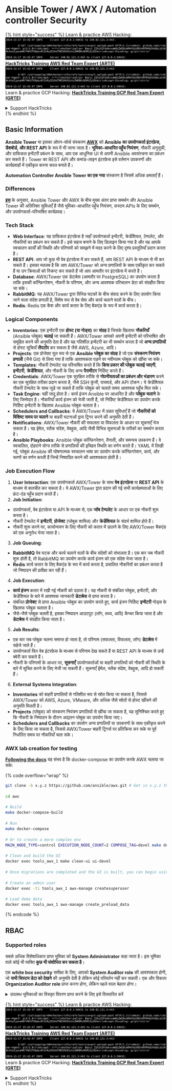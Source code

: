 # Ansible Tower / AWX / Automation controller Security

{% hint style="success" %}
Learn & practice AWS Hacking:<img src="../.gitbook/assets/image (1).png" alt="" data-size="line">[**HackTricks Training AWS Red Team Expert (ARTE)**](https://training.hacktricks.xyz/courses/arte)<img src="../.gitbook/assets/image (1).png" alt="" data-size="line">\
Learn & practice GCP Hacking: <img src="../.gitbook/assets/image (2).png" alt="" data-size="line">[**HackTricks Training GCP Red Team Expert (GRTE)**<img src="../.gitbook/assets/image (2).png" alt="" data-size="line">](https://training.hacktricks.xyz/courses/grte)

<details>

<summary>Support HackTricks</summary>

* Check the [**subscription plans**](https://github.com/sponsors/carlospolop)!
* **Join the** 💬 [**Discord group**](https://discord.gg/hRep4RUj7f) or the [**telegram group**](https://t.me/peass) or **follow** us on **Twitter** 🐦 [**@hacktricks\_live**](https://twitter.com/hacktricks\_live)**.**
* **Share hacking tricks by submitting PRs to the** [**HackTricks**](https://github.com/carlospolop/hacktricks) and [**HackTricks Cloud**](https://github.com/carlospolop/hacktricks-cloud) github repos.

</details>
{% endhint %}

## Basic Information

**Ansible Tower** या इसका ओपन-सोर्स संस्करण [**AWX**](https://github.com/ansible/awx) को **Ansible का उपयोगकर्ता इंटरफ़ेस, डैशबोर्ड, और REST API** के रूप में भी जाना जाता है। **भूमिका-आधारित पहुँच नियंत्रण**, नौकरी अनुसूची, और ग्राफिकल इन्वेंटरी प्रबंधन के साथ, आप एक आधुनिक UI से अपनी Ansible अवसंरचना का प्रबंधन कर सकते हैं। Tower का REST API और कमांड-लाइन इंटरफ़ेस इसे वर्तमान उपकरणों और कार्यप्रवाहों में एकीकृत करना सरल बनाते हैं।

**Automation Controller Ansible Tower का एक नया** संस्करण है जिसमें अधिक क्षमताएँ हैं।

### Differences

[**इस**](https://blog.devops.dev/ansible-tower-vs-awx-under-the-hood-65cfec78db00) के अनुसार, Ansible Tower और AWX के बीच मुख्य अंतर प्राप्त समर्थन और Ansible Tower की अतिरिक्त सुविधाएँ हैं जैसे भूमिका-आधारित पहुँच नियंत्रण, कस्टम APIs के लिए समर्थन, और उपयोगकर्ता-परिभाषित कार्यप्रवाह।

### Tech Stack

* **Web Interface**: यह ग्राफिकल इंटरफ़ेस है जहाँ उपयोगकर्ता इन्वेंटरी, क्रेडेंशियल, टेम्पलेट, और नौकरियों का प्रबंधन कर सकते हैं। इसे सहज बनाने के लिए डिज़ाइन किया गया है और यह आपके स्वचालन कार्यों की स्थिति और परिणामों को समझने में मदद करने के लिए दृश्य प्रस्तुतियाँ प्रदान करता है।
* **REST API**: आप जो कुछ भी वेब इंटरफ़ेस में कर सकते हैं, आप REST API के माध्यम से भी कर सकते हैं। इसका मतलब है कि आप AWX/Tower को अन्य प्रणालियों के साथ एकीकृत कर सकते हैं या उन क्रियाओं को स्क्रिप्ट कर सकते हैं जो आप आमतौर पर इंटरफ़ेस में करते हैं।
* **Database**: AWX/Tower एक डेटाबेस (आमतौर पर PostgreSQL) का उपयोग करता है ताकि इसकी कॉन्फ़िगरेशन, नौकरी के परिणाम, और अन्य आवश्यक परिचालन डेटा को संग्रहीत किया जा सके।
* **RabbitMQ**: यह AWX/Tower द्वारा विभिन्न घटकों के बीच संवाद करने के लिए उपयोग किया जाने वाला संदेश प्रणाली है, विशेष रूप से वेब सेवा और कार्य चलाने वालों के बीच।
* **Redis**: Redis एक कैश और कार्य कतार के लिए बैकएंड के रूप में कार्य करता है।

### Logical Components

* **Inventories**: एक इन्वेंटरी एक **होस्ट (या नोड्स)** का **संग्रह** है जिसके खिलाफ **नौकरियाँ** (Ansible प्लेबुक) **चलाई** जा सकती हैं। AWX/Tower आपको अपनी इन्वेंटरी को परिभाषित और समूहित करने की अनुमति देता है और यह गतिशील इन्वेंटरी का भी समर्थन करता है जो **अन्य प्रणालियों** से होस्ट सूचियाँ **लैपटॉप** कर सकता है जैसे AWS, Azure, आदि।
* **Projects**: एक प्रोजेक्ट मूल रूप से एक **Ansible प्लेबुक का संग्रह** है जो एक **संस्करण नियंत्रण प्रणाली** (जैसे Git) से लिया गया है ताकि आवश्यकता पड़ने पर नवीनतम प्लेबुक को खींचा जा सके।
* **Templates**: नौकरी टेम्पलेट यह परिभाषित करते हैं कि **किस प्रकार की प्लेबुक चलाई जाएगी**, **इन्वेंटरी**, **क्रेडेंशियल**, और नौकरी के लिए अन्य **पैरामीटर** निर्दिष्ट करते हैं।
* **Credentials**: AWX/Tower एक सुरक्षित तरीके से **गोपनीयताओं का प्रबंधन और भंडारण** करने का एक सुरक्षित तरीका प्रदान करता है, जैसे SSH कुंजी, पासवर्ड, और API टोकन। ये क्रेडेंशियल नौकरी टेम्पलेट के साथ जुड़े जा सकते हैं ताकि प्लेबुक को चलाते समय आवश्यक पहुँच मिल सके।
* **Task Engine**: यहीं जादू होता है। कार्य इंजन Ansible पर आधारित है और **प्लेबुक चलाने** के लिए जिम्मेदार है। नौकरियाँ कार्य इंजन को भेजी जाती हैं, जो निर्दिष्ट क्रेडेंशियल का उपयोग करके निर्दिष्ट इन्वेंटरी के खिलाफ Ansible प्लेबुक चलाता है।
* **Schedulers and Callbacks**: ये AWX/Tower में उन्नत सुविधाएँ हैं जो **नौकरियों को विशिष्ट समय पर चलाने** या बाहरी घटनाओं द्वारा ट्रिगर करने की अनुमति देती हैं।
* **Notifications**: AWX/Tower नौकरी की सफलता या विफलता के आधार पर सूचनाएँ भेज सकता है। यह ईमेल, स्लैक संदेश, वेबहुक, आदि जैसी विभिन्न सूचनाओं के तरीकों का समर्थन करता है।
* **Ansible Playbooks**: Ansible प्लेबुक कॉन्फ़िगरेशन, तैनाती, और समन्वय उपकरण हैं। वे स्वचालित, दोहराने योग्य तरीके से प्रणालियों की इच्छित स्थिति का वर्णन करते हैं। YAML में लिखी गई, प्लेबुक Ansible की घोषणात्मक स्वचालन भाषा का उपयोग करके कॉन्फ़िगरेशन, कार्य, और चरणों का वर्णन करती हैं जिन्हें निष्पादित करने की आवश्यकता होती है।

### Job Execution Flow

1. **User Interaction**: एक उपयोगकर्ता AWX/Tower के साथ **वेब इंटरफ़ेस** या **REST API** के माध्यम से बातचीत कर सकता है। ये AWX/Tower द्वारा प्रदान की गई सभी कार्यक्षमताओं के लिए फ्रंट-एंड पहुँच प्रदान करते हैं।
2. **Job Initiation**:
* उपयोगकर्ता, वेब इंटरफ़ेस या API के माध्यम से, एक **जॉब टेम्पलेट** के आधार पर एक नौकरी शुरू करता है।
* नौकरी टेम्पलेट में **इन्वेंटरी**, **प्रोजेक्ट** (प्लेबुक शामिल) और **क्रेडेंशियल** के संदर्भ शामिल होते हैं।
* नौकरी शुरू करने पर, कार्यान्वयन के लिए नौकरी को कतार में डालने के लिए AWX/Tower बैकएंड को एक अनुरोध भेजा जाता है।
3. **Job Queuing**:
* **RabbitMQ** वेब घटक और कार्य चलाने वालों के बीच संदेशों को संभालता है। एक बार जब नौकरी शुरू होती है, तो RabbitMQ का उपयोग करके कार्य इंजन को एक संदेश भेजा जाता है।
* **Redis** कार्य कतार के लिए बैकएंड के रूप में कार्य करता है, प्रचालित नौकरियों का प्रबंधन करता है जो निष्पादन की प्रतीक्षा कर रही हैं।
4. **Job Execution**:
* **कार्य इंजन** कतार में रखी गई नौकरी को उठाता है। यह नौकरी से संबंधित प्लेबुक, इन्वेंटरी, और क्रेडेंशियल के बारे में आवश्यक जानकारी **डेटाबेस** से प्राप्त करता है।
* संबंधित **प्रोजेक्ट** से प्राप्त Ansible प्लेबुक का उपयोग करते हुए, कार्य इंजन निर्दिष्ट **इन्वेंटरी** नोड्स के खिलाफ प्लेबुक चलाता है।
* जैसे-जैसे प्लेबुक चलती है, इसका निष्पादन आउटपुट (लॉग, तथ्य, आदि) कैप्चर किया जाता है और **डेटाबेस** में संग्रहीत किया जाता है।
5. **Job Results**:
* एक बार जब प्लेबुक चलना समाप्त हो जाता है, तो परिणाम (सफलता, विफलता, लॉग) **डेटाबेस** में सहेजे जाते हैं।
* उपयोगकर्ता फिर वेब इंटरफ़ेस के माध्यम से परिणाम देख सकते हैं या REST API के माध्यम से उन्हें क्वेरी कर सकते हैं।
* नौकरी के परिणामों के आधार पर, **सूचनाएँ** उपयोगकर्ताओं या बाहरी प्रणालियों को नौकरी की स्थिति के बारे में सूचित करने के लिए भेजी जा सकती हैं। सूचनाएँ ईमेल, स्लैक संदेश, वेबहुक, आदि हो सकती हैं।
6. **External Systems Integration**:
* **Inventories** को बाहरी प्रणालियों से गतिशील रूप से स्रोत किया जा सकता है, जिससे AWX/Tower को AWS, Azure, VMware, और अधिक जैसे स्रोतों से होस्ट खींचने की अनुमति मिलती है।
* **Projects** (प्लेबुक) को संस्करण नियंत्रण प्रणालियों से खींचा जा सकता है, यह सुनिश्चित करते हुए कि नौकरी के निष्पादन के दौरान अद्यतन प्लेबुक का उपयोग किया जाए।
* **Schedulers and Callbacks** का उपयोग अन्य प्रणालियों या उपकरणों के साथ एकीकृत करने के लिए किया जा सकता है, जिससे AWX/Tower बाहरी ट्रिगर्स पर प्रतिक्रिया कर सके या पूर्व निर्धारित समय पर नौकरियाँ चला सके।

### AWX lab creation for testing

[**Following the docs**](https://github.com/ansible/awx/blob/devel/tools/docker-compose/README.md) यह संभव है कि docker-compose का उपयोग करके AWX चलाया जा सके:

{% code overflow="wrap" %}
```bash
git clone -b x.y.z https://github.com/ansible/awx.git # Get in x.y.z the latest release version

cd awx

# Build
make docker-compose-build

# Run
make docker-compose

# Or to create a more complex env
MAIN_NODE_TYPE=control EXECUTION_NODE_COUNT=2 COMPOSE_TAG=devel make docker-compose

# Clean and build the UI
docker exec tools_awx_1 make clean-ui ui-devel

# Once migrations are completed and the UI is built, you can begin using AWX. The UI can be reached in your browser at https://localhost:8043/#/home, and the API can be found at https://localhost:8043/api/v2.

# Create an admin user
docker exec -ti tools_awx_1 awx-manage createsuperuser

# Load demo data
docker exec tools_awx_1 awx-manage create_preload_data
```
{% endcode %}

## RBAC

### Supported roles

सबसे अधिक विशेषाधिकार प्राप्त भूमिका को **System Administrator** कहा जाता है। इस भूमिका वाले कोई भी व्यक्ति **कुछ भी संशोधित कर सकता है**।

एक **white box security** समीक्षा के लिए, आपको **System Auditor role** की आवश्यकता होगी, जो **सभी सिस्टम डेटा को देखने** की अनुमति देती है लेकिन कोई परिवर्तन नहीं कर सकती। एक और विकल्प **Organization Auditor role** प्राप्त करना होगा, लेकिन पहले वाला बेहतर होगा।

<details>

<summary>उपलब्ध भूमिकाओं का विस्तृत विवरण प्राप्त करने के लिए इसे विस्तारित करें</summary>

1. **System Administrator**:
* यह सुपरयूजर भूमिका है जिसमें सिस्टम में किसी भी संसाधन तक पहुँचने और संशोधित करने की अनुमति है।
* वे सभी संगठनों, टीमों, परियोजनाओं, इन्वेंटरी, नौकरी के टेम्पलेट आदि का प्रबंधन कर सकते हैं।
2. **System Auditor**:
* इस भूमिका वाले उपयोगकर्ता सभी सिस्टम डेटा को देख सकते हैं लेकिन कोई परिवर्तन नहीं कर सकते।
* यह भूमिका अनुपालन और निगरानी के लिए डिज़ाइन की गई है।
3. **Organization Roles**:
* **Admin**: संगठन के संसाधनों पर पूर्ण नियंत्रण।
* **Auditor**: संगठन के संसाधनों तक केवल देखने की पहुँच।
* **Member**: संगठन में बिना किसी विशेष अनुमति के बुनियादी सदस्यता।
* **Execute**: संगठन के भीतर नौकरी के टेम्पलेट चला सकते हैं।
* **Read**: संगठन के संसाधनों को देख सकते हैं।
4. **Project Roles**:
* **Admin**: परियोजना का प्रबंधन और संशोधन कर सकते हैं।
* **Use**: नौकरी के टेम्पलेट में परियोजना का उपयोग कर सकते हैं।
* **Update**: SCM (source control) का उपयोग करके परियोजना को अपडेट कर सकते हैं।
5. **Inventory Roles**:
* **Admin**: इन्वेंटरी का प्रबंधन और संशोधन कर सकते हैं।
* **Ad Hoc**: इन्वेंटरी पर अद हॉक कमांड चला सकते हैं।
* **Update**: इन्वेंटरी स्रोत को अपडेट कर सकते हैं।
* **Use**: नौकरी के टेम्पलेट में इन्वेंटरी का उपयोग कर सकते हैं।
* **Read**: केवल देखने की पहुँच।
6. **Job Template Roles**:
* **Admin**: नौकरी के टेम्पलेट का प्रबंधन और संशोधन कर सकते हैं।
* **Execute**: नौकरी चला सकते हैं।
* **Read**: केवल देखने की पहुँच।
7. **Credential Roles**:
* **Admin**: क्रेडेंशियल्स का प्रबंधन और संशोधन कर सकते हैं।
* **Use**: नौकरी के टेम्पलेट या अन्य संबंधित संसाधनों में क्रेडेंशियल्स का उपयोग कर सकते हैं।
* **Read**: केवल देखने की पहुँच।
8. **Team Roles**:
* **Member**: टीम का हिस्सा लेकिन बिना किसी विशेष अनुमति के।
* **Admin**: टीम के सदस्यों और संबंधित संसाधनों का प्रबंधन कर सकते हैं।
9. **Workflow Roles**:
* **Admin**: कार्यप्रवाह का प्रबंधन और संशोधन कर सकते हैं।
* **Execute**: कार्यप्रवाह चला सकते हैं।
* **Read**: केवल देखने की पहुँच।

</details>

{% hint style="success" %}
Learn & practice AWS Hacking:<img src="../.gitbook/assets/image (1).png" alt="" data-size="line">[**HackTricks Training AWS Red Team Expert (ARTE)**](https://training.hacktricks.xyz/courses/arte)<img src="../.gitbook/assets/image (1).png" alt="" data-size="line">\
Learn & practice GCP Hacking: <img src="../.gitbook/assets/image (2).png" alt="" data-size="line">[**HackTricks Training GCP Red Team Expert (GRTE)**<img src="../.gitbook/assets/image (2).png" alt="" data-size="line">](https://training.hacktricks.xyz/courses/grte)

<details>

<summary>Support HackTricks</summary>

* Check the [**subscription plans**](https://github.com/sponsors/carlospolop)!
* **Join the** 💬 [**Discord group**](https://discord.gg/hRep4RUj7f) or the [**telegram group**](https://t.me/peass) or **follow** us on **Twitter** 🐦 [**@hacktricks\_live**](https://twitter.com/hacktricks\_live)**.**
* **Share hacking tricks by submitting PRs to the** [**HackTricks**](https://github.com/carlospolop/hacktricks) and [**HackTricks Cloud**](https://github.com/carlospolop/hacktricks-cloud) github repos.

</details>
{% endhint %}
